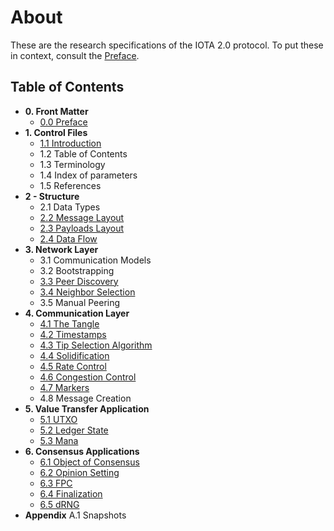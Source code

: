 # About

These are the research specifications of the IOTA 2.0 protocol.  To put these in context, consult the [Preface](./0.0_preface.md).

## Table of Contents

- **0. Front Matter**
	- [0.0 Preface](./0.0_preface.md)
- **1. Control Files**
	- [1.1	Introduction](./1.1_introduction.md)
	- 1.2	Table of Contents
	- 1.3	Terminology
	- 1.4	Index of parameters
	- 1.5	References
- **2 - Structure**
	- 2.1	Data Types
	- [2.2	Message Layout](./2.2_message_layout.md)
	- [2.3	Payloads Layout](./2.3_standard_payloads_layout.md)
	- [2.4	Data Flow](./2.4_data_flow.md)
- **3. Network Layer**
	- 3.1	Communication Models
	- 3.2	Bootstrapping
	- [3.3	Peer Discovery](./3.3_peer_discovery.md)
	- [3.4	Neighbor Selection](./3.4_neighbor_selection.md)
	- 3.5	Manual Peering
- **4. Communication Layer**
	- [4.1	The Tangle](./4.1_the_tangle.md)
	- [4.2 Timestamps](./4.2_timestamps.md)
	- [4.3 Tip Selection Algorithm](./4.3_tip_selection_algorithm.md)
	- [4.4	 Solidification](./4.4_solidification.md)
	- [4.5	 Rate Control](./4.5_rate_control.md)
	- [4.6 Congestion Control](./4.6_congestion_control.md)
	- [4.7	Markers](./4.7_markers.md)
	- 4.8	Message Creation
- **5. Value Transfer Application**
	- [5.1	UTXO](./5.1_utxo.md)
	- [5.2	Ledger State](./5.2_ledger_state.md)
	- [5.3	Mana](./5.3_mana.md)
- **6. Consensus Applications**
	- [6.1 Object of Consensus](./6.1_objects_of_consensus.md)
	- [6.2 Opinion Setting](./6.2_opinion_setting.md)
	- [6.3 FPC](./6.3_fast_probabilistic_consensus.md)
	- [6.4 Finalization](./6.4_finalization.md)
	- [6.5	 dRNG](./6.5_drng.md)
- **Appendix**
	A.1	Snapshots

